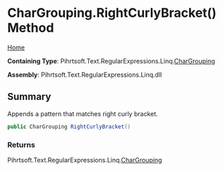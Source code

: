# CharGrouping\.RightCurlyBracket\(\) Method

[Home](../../../../../../README.md)

**Containing Type**: Pihrtsoft\.Text\.RegularExpressions\.Linq\.[CharGrouping](../README.md)

**Assembly**: Pihrtsoft\.Text\.RegularExpressions\.Linq\.dll

## Summary

Appends a pattern that matches right curly bracket\.

```csharp
public CharGrouping RightCurlyBracket()
```

### Returns

Pihrtsoft\.Text\.RegularExpressions\.Linq\.[CharGrouping](../README.md)

